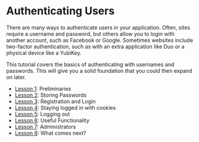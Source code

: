 # Authenticating Users

There are many ways to authenticate users in your application.
Often, sites require a username and password, but others allow you to login
with another account, such as Facebook or Google. Sometimes websites include
two-factor authentication, such as with an extra application like Duo or a
physical device like a YubiKey.

This tutorial covers the basics of authenticating with usernames and passwords. This will give you a solid foundation that you could then expand on
later.

- [Lesson 1](/tutorials/lesson1.md): Preliminaries
- [Lesson 2](/tutorials/lesson2.md): Storing Passwords
- [Lesson 3](/tutorials/lesson3.md): Registration and Login
- [Lesson 4](/tutorials/lesson4.md): Staying logged in with cookies
- [Lesson 5](/tutorials/lesson5.md): Logging out
- [Lesson 6](/tutorials/lesson6.md): Useful Functionality
- [Lesson 7](/tutorials/lesson7.md): Administrators
- [Lesson 8](/tutorials/lesson8.md): What comes next?
